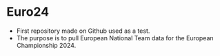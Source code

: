 # Euro24
- First repository made on Github used as a test.
- The purpose is to pull European National Team data for the European Championship 2024.
